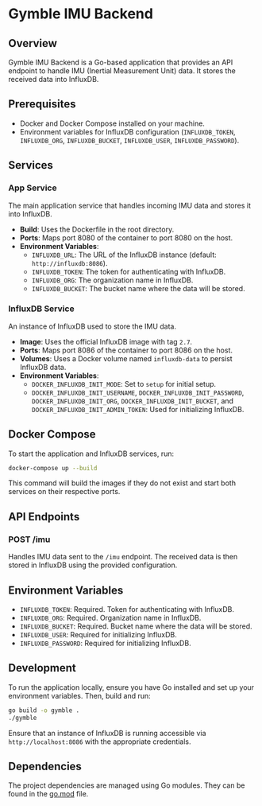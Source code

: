 # Gymble IMU Backend

## Overview
Gymble IMU Backend is a Go-based application that provides an API endpoint to handle IMU (Inertial Measurement Unit) data. It stores the received data into InfluxDB.

## Prerequisites
- Docker and Docker Compose installed on your machine.
- Environment variables for InfluxDB configuration (`INFLUXDB_TOKEN`, `INFLUXDB_ORG`, `INFLUXDB_BUCKET`, `INFLUXDB_USER`, `INFLUXDB_PASSWORD`).

## Services

### App Service
The main application service that handles incoming IMU data and stores it into InfluxDB.
- **Build**: Uses the Dockerfile in the root directory.
- **Ports**: Maps port 8080 of the container to port 8080 on the host.
- **Environment Variables**:
  - `INFLUXDB_URL`: The URL of the InfluxDB instance (default: `http://influxdb:8086`).
  - `INFLUXDB_TOKEN`: The token for authenticating with InfluxDB.
  - `INFLUXDB_ORG`: The organization name in InfluxDB.
  - `INFLUXDB_BUCKET`: The bucket name where the data will be stored.

### InfluxDB Service
An instance of InfluxDB used to store the IMU data.
- **Image**: Uses the official InfluxDB image with tag `2.7`.
- **Ports**: Maps port 8086 of the container to port 8086 on the host.
- **Volumes**: Uses a Docker volume named `influxdb-data` to persist InfluxDB data.
- **Environment Variables**:
  - `DOCKER_INFLUXDB_INIT_MODE`: Set to `setup` for initial setup.
  - `DOCKER_INFLUXDB_INIT_USERNAME`, `DOCKER_INFLUXDB_INIT_PASSWORD`, `DOCKER_INFLUXDB_INIT_ORG`, `DOCKER_INFLUXDB_INIT_BUCKET`, and `DOCKER_INFLUXDB_INIT_ADMIN_TOKEN`: Used for initializing InfluxDB.

## Docker Compose

To start the application and InfluxDB services, run:

```bash
docker-compose up --build
```

This command will build the images if they do not exist and start both services on their respective ports.

## API Endpoints

### POST /imu
Handles IMU data sent to the `/imu` endpoint. The received data is then stored in InfluxDB using the provided configuration.

## Environment Variables

- `INFLUXDB_TOKEN`: Required. Token for authenticating with InfluxDB.
- `INFLUXDB_ORG`: Required. Organization name in InfluxDB.
- `INFLUXDB_BUCKET`: Required. Bucket name where the data will be stored.
- `INFLUXDB_USER`: Required for initializing InfluxDB.
- `INFLUXDB_PASSWORD`: Required for initializing InfluxDB.

## Development

To run the application locally, ensure you have Go installed and set up your environment variables. Then, build and run:

```bash
go build -o gymble .
./gymble
```

Ensure that an instance of InfluxDB is running accessible via `http://localhost:8086` with the appropriate credentials.

## Dependencies

The project dependencies are managed using Go modules. They can be found in the [go.mod](go.mod) file.